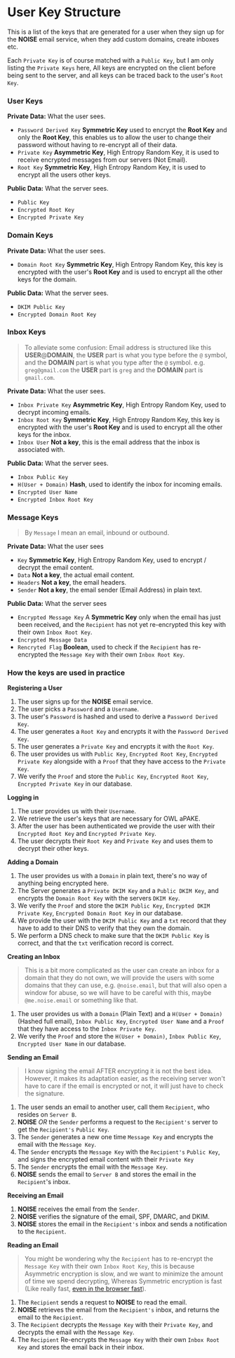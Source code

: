# User Key Structure

This is a list of the keys that are generated for a user when they sign up for the **NOISE** email service,
when they add custom domains, create inboxes etc.

Each `Private Key` is of course matched with a `Public Key`, but I am only listing the `Private Keys` here, All
keys are encrypted on the client before being sent to the server, and all keys can be traced back to the user's
`Root Key`.

### User Keys

**Private Data:** What the user sees.

- `Password Derived Key` **Symmetric Key** used to encrypt the **Root Key** and only the **Root Key**, 
this enables us to allow the user to change their password without having to re-encrypt all of their data.
- `Private Key` **Asymmetric Key**, High Entropy Random Key, it is used to receive encrypted messages from our servers (Not Email).
- `Root Key` **Symmetric Key**, High Entropy Random Key, it is used to encrypt all the users other keys.

**Public Data:** What the server sees.

- `Public Key`
- `Encrypted Root Key` 
- `Encrypted Private Key`

### Domain Keys

**Private Data:** What the user sees.

- `Domain Root Key` **Symmetric Key**, High Entropy Random Key, this key is encrypted with the user's **Root Key** and is used to encrypt all the other keys for the domain.

**Public Data:** What the server sees.

- `DKIM Public Key`
- `Encrypted Domain Root Key`

### Inbox Keys

> To alleviate some confusion:
> Email address is structured like this **USER**@**DOMAIN**, the **USER** part is what you type before the `@` symbol, and the **DOMAIN** part is what you type after the `@` symbol.
> e.g. `greg@gmail.com` the **USER** part is `greg` and the **DOMAIN** part is `gmail.com`.

**Private Data:** What the user sees.

- `Inbox Private Key` **Asymmetric Key**, High Entropy Random Key, used to decrypt incoming emails.
- `Inbox Root Key` **Symmetric Key**, High Entropy Random Key, this key is encrypted with the user's **Root Key** and is used to encrypt all the other keys for the inbox.
- `Inbox User` **Not a key**, this is the email address that the inbox is associated with.

**Public Data:** What the server sees.

- `Inbox Public Key`
- `H(User + Domain)` **Hash**, used to identify the inbox for incoming emails.
- `Encrypted User Name`
- `Encrypted Inbox Root Key`

### Message Keys

> By `Message` I mean an email, inbound or outbound.

**Private Data:** What the user sees

- `Key` **Symmetric Key**, High Entropy Random Key, used to encrypt / decrypt the email content.
- `Data` **Not a key**, the actual email content.
- `Headers` **Not a key**, the email headers.
- `Sender` **Not a key**, the email sender (Email Address) in plain text.

**Public Data:** What the server sees

- `Encrypted Message Key` A **Symmetric Key** only when the email has just been received, and the `Recipient` has not yet re-encrypted this key with their own `Inbox Root Key`.
- `Encrypted Message Data`
- `Rencryted Flag` **Boolean**, used to check if the `Recipient` has re-encrypted the `Message Key` with their own `Inbox Root Key`.

### How the keys are used in practice

**Registering a User**

1. The user signs up for the **NOISE** email service.
2. The user picks a `Password` and a `Username`.
3. The user's `Password` is hashed and used to derive a `Password Derived Key`.
4. The user generates a `Root Key` and encrypts it with the `Password Derived Key`.
5. The user generates a `Private Key` and encrypts it with the `Root Key`.
6. The user provides us with `Public Key`, `Encrypted Root Key`, `Encrypted Private Key` alongside with a `Proof` that they have access to the `Private Key`.
7. We verify the `Proof` and store the `Public Key`, `Encrypted Root Key`, `Encrypted Private Key` in our database.

**Logging in**

1. The user provides us with their `Username`.
2. We retrieve the user's keys that are necessary for OWL aPAKE.
3. After the user has been authenticated we provide the user with their `Encrypted Root Key` and `Encrypted Private Key`.
4. The user decrypts their `Root Key` and `Private Key` and uses them to decrypt their other keys.

**Adding a Domain**

1. The user provides us with a `Domain` in plain text, there's no way of anything being encrypted here. 
2. The Server generates a `Private DKIM Key` and a `Public DKIM Key`, and encrypts the `Domain Root Key` with the servers `DKIM Key`.
3. We verify the `Proof` and store the `DKIM Public Key`, `Encrypted DKIM Private Key`, `Encrypted Domain Root Key` in our database.
4. We provide the user with the `DKIM Public Key` and a `txt` record that they have to add to their DNS to verify that they own the domain.
5. We perform a DNS check to make sure that the `DKIM Public Key` is correct, and that the `txt` verification record is correct.

**Creating an Inbox**

> This is a bit more complicated as the user can create an inbox for a domain that they do not own, we will
> provide the users with some domains that they can use, e.g. `@noise.email`, but that will also open a window
> for abuse, so we will have to be careful with this, maybe `@me.noise.email` or something like that.

1. The user provides us with a `Domain` (Plain Text) and a `H(User + Domain)` (Hashed full email), `Inbox Public Key`, `Encrypted User Name` and a `Proof` that they have access to the `Inbox Private Key`.
2. We verify the `Proof` and store the `H(User + Domain)`, `Inbox Public Key`, `Encrypted User Name` in our database.

**Sending an Email**

> I know signing the email AFTER encrypting it is not the best idea.
> However, it makes its adaptation easier, as the receiving
> server won't have to care if the email is encrypted or not, it will just have to check the signature.

1. The user sends an email to another user, call them `Recipient`, who resides on `Server B`.
2. **NOISE** _OR_ the `Sender` performs a request to the `Recipient's` server to get the `Recipient's` `Public Key`.
3. The `Sender` generates a new one time `Message Key` and encrypts the email with the `Message Key`. 
4. The `Sender` encrypts the `Message Key` with the `Recipient's` `Public Key`, and signs the encrypted email content with their `Private Key`
5. The `Sender` encrypts the email with the `Message Key`.
6. **NOISE** sends the email to `Server B` and stores the email in the `Recipient`'s inbox.

**Receiving an Email**

1. **NOISE** receives the email from the `Sender`.
2. **NOISE** verifies the signature of the email, SPF, DMARC, and DKIM.
3. **NOISE** stores the email in the `Recipient's` inbox and sends a notification to the `Recipient`.

**Reading an Email**

> You might be wondering why the `Recipient` has to re-encrypt the `Message Key` with their own `Inbox Root Key`,
> this is because Asymmetric encryption is slow, and we want to minimize the amount of time we spend decrypting,
> Whereas Symmetric encryption is fast (Like really fast, [even in the browser fast](https://github.com/mnasyrov/cryptobench-js?tab=readme-ov-file#google-chrome)).

1. The `Recipient` sends a request to **NOISE** to read the email.
2. **NOISE** retrieves the email from the `Recipient's` inbox, and returns the email to the `Recipient`.
3. The `Recipient` decrypts the `Message Key` with their `Private Key`, and decrypts the email with the `Message Key`.
4. The `Recipient` Re-encrypts the `Message Key` with their own `Inbox Root Key` and stores the email back in their inbox.